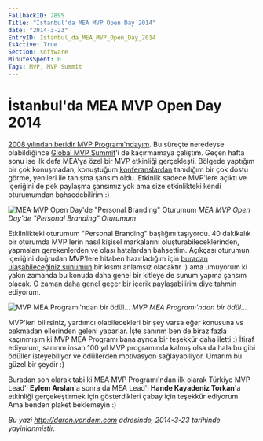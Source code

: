 ```yaml
---
FallbackID: 2895
Title: "İstanbul'da MEA MVP Open Day 2014"
date: "2014-3-23"
EntryID: Istanbul_da_MEA_MVP_Open_Day_2014
IsActive: True
Section: software
MinutesSpent: 0
Tags: MVP, MVP Summit
---
```

# İstanbul'da MEA MVP Open Day 2014
[2008 yılından beridir MVP
Programı'ndayım](http://daron.yondem.com/tr/post/2013_icin_de_RD__MVP_ve_NDC_unvanlarini_aldim).
Bu süreçte neredeyse olabildiğince [Global MVP
Summit](http://daron.yondem.com/tr/search/MVP%20Summit)'i de kaçırmamaya
çalıştım. Geçen hafta sonu ise ilk defa MEA'ya özel bir MVP etkinliği
gerçekleşti. Bölgede yaptığım bir çok konuşmadan, konuştuğum
[konferanslardan](http://daron.yondem.com/tr/search/TechEd) tanıdığım
bir çok dostu görme, yenileri ile tanışma şansım oldu. Etkinlik sadece
MVP'lere açıktı ve içeriğini de pek paylaşma şansımız yok ama size
etkinlikteki kendi oturumumdan bahsedebilirim :)

![MEA MVP Open Day'de "Personal Branding"
Oturumum](media/Istanbul_da_MEA_MVP_Open_Day_2014/mvpopenday_tr.jpg)
*MEA MVP Open Day'de "Personal Branding" Oturumum*

Etklinlikteki oturumum "Personal Branding" başlığını taşıyordu. 40
dakikalık bir oturumda MVP'lerin nasıl kişisel markalarını
oluşturabileceklerinden, yapmaları gerekenlerden ve olası hatalardan
bahsettim. Açıkçası oturumun içeriğini doğrudan MVP'lere hitaben
hazırladığım için [buradan ulaşabileceğiniz
sunumun](https://speakerdeck.com/daronyondem/personal-brending) bir
kısmı anlamsız olacaktır :) ama umuyorum ki yakın zamanda bu konuda daha
genel bir kitleye de sunum yapma şansım olacak. O zaman daha genel geçer
bir içerik paylaşabilirim diye tahmin ediyorum.

![MVP MEA Programı'ndan bir
ödül...](media/Istanbul_da_MEA_MVP_Open_Day_2014/mvpopenday_tr2.jpg)
*MVP MEA Programı'ndan bir ödül...*

MVP'leri bilirsiniz, yardımcı olabilecekleri bir şey varsa eğer konusuna
vs bakmadan ellerinden geleni yaparlar. İşte sanırım ben de biraz fazla
kaçırımışım ki MVP MEA Programı bana ayrıca bir teşekkür daha iletti :)
İtiraf ediyorum, sanırım insan 100 yıl MVP programında kalmış olsa da
hala bu gibi ödüller isteyebiliyor ve ödüllerden motivasyon
sağlayabiliyor. Umarım bu güzel bir şeydir :)

Buradan son olarak tabi ki MEA MVP Programı'ndan ilk olarak Türkiye MVP
Lead'i **Eylem Arslan**'a sonra da MEA Lead'i **Hande Kayadeniz
Torkan**'a etkinliği gerçekeştirmek için gösterdikleri çabay için
teşekkür ediyorum. Ama benden plaket beklemeyin :)



*Bu yazi http://daron.yondem.com adresinde, 2014-3-23 tarihinde yayinlanmistir.*
